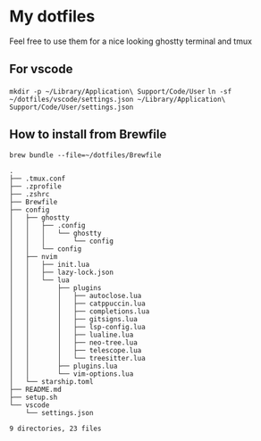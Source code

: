# My dotfiles
Feel free to use them for a nice looking ghostty terminal and tmux
 ## For vscode 
 `mkdir -p ~/Library/Application\ Support/Code/User`
`ln -sf ~/dotfiles/vscode/settings.json ~/Library/Application\ Support/Code/User/settings.json`

## How to install from Brewfile
`brew bundle --file=~/dotfiles/Brewfile`

```
.
├── .tmux.conf
├── .zprofile
├── .zshrc
├── Brewfile
├── config
│   ├── ghostty
│   │   ├── .config
│   │   │   └── ghostty
│   │   │       └── config
│   │   └── config
│   ├── nvim
│   │   ├── init.lua
│   │   ├── lazy-lock.json
│   │   └── lua
│   │       ├── plugins
│   │       │   ├── autoclose.lua
│   │       │   ├── catppuccin.lua
│   │       │   ├── completions.lua
│   │       │   ├── gitsigns.lua
│   │       │   ├── lsp-config.lua
│   │       │   ├── lualine.lua
│   │       │   ├── neo-tree.lua
│   │       │   ├── telescope.lua
│   │       │   └── treesitter.lua
│   │       ├── plugins.lua
│   │       └── vim-options.lua
│   └── starship.toml
├── README.md
├── setup.sh
└── vscode
    └── settings.json

9 directories, 23 files

